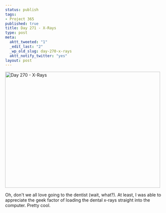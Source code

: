 ```yaml
--- 
status: publish
tags: 
- Project 365
published: true
title: Day 271 - X-Rays
type: post
meta: 
  aktt_tweeted: "1"
  _edit_last: "2"
  _wp_old_slug: day-270-x-rays
  aktt_notify_twitter: "yes"
layout: post
---
```

<a href="http://www.flickr.com/photos/freeed/6193625303/" title="Day 270 - X-Rays by Fred​, on Flickr"><img src="http://farm7.static.flickr.com/6151/6193625303_0a8ed577fd.jpg" width="500" height="375" alt="Day 270 - X-Rays"/></a>

Oh, don't we all love going to the dentist (wait, what?). At least, I was able to appreciate the geek factor of loading the dental x-rays straight into the computer. Pretty cool.
